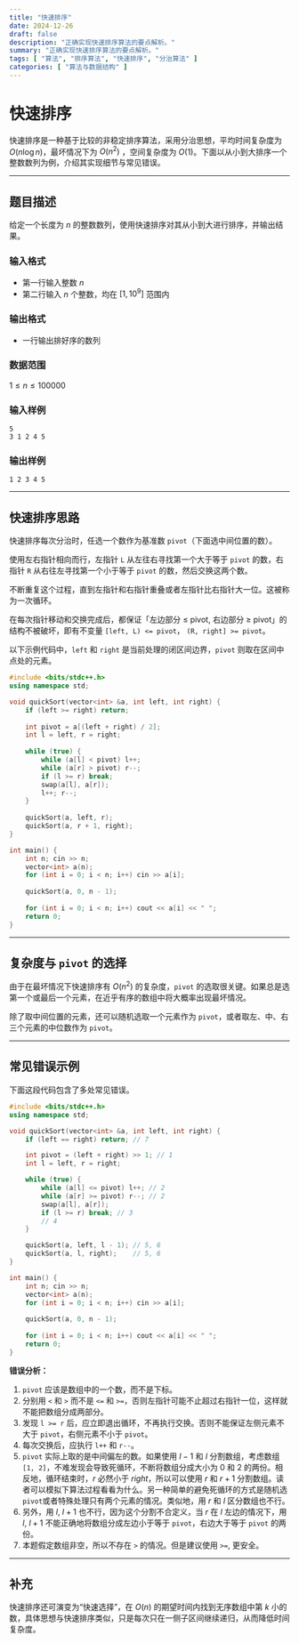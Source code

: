 ```yaml
---
title: "快速排序"
date: 2024-12-26
draft: false
description: "正确实现快速排序算法的要点解析。"
summary: "正确实现快速排序算法的要点解析。"
tags: [ "算法", "排序算法", "快速排序", "分治算法" ]
categories: [ "算法与数据结构" ]
---
```


# 快速排序

快速排序是一种基于比较的非稳定排序算法，采用分治思想，平均时间复杂度为 $O(n\log n)$，最坏情况下为 $O(n^2)$
，空间复杂度为 $O(1)$。下面以从小到大排序一个整数数列为例，介绍其实现细节与常见错误。

---

## 题目描述

给定一个长度为 $n$ 的整数数列，使用快速排序对其从小到大进行排序，并输出结果。

### 输入格式

- 第一行输入整数 $n$
- 第二行输入 $n$ 个整数，均在 $[1,10^9]$ 范围内

### 输出格式

- 一行输出排好序的数列

### 数据范围

$1 \leq n \leq 100000$

### 输入样例

```
5
3 1 2 4 5
```

### 输出样例

```
1 2 3 4 5
```

---

## 快速排序思路

快速排序每次分治时，任选一个数作为基准数 `pivot`（下面选中间位置的数）。

使用左右指针相向而行，左指针 `L` 从左往右寻找第一个大于等于 `pivot` 的数，右指针 `R` 从右往左寻找第一个小于等于 `pivot`
的数，然后交换这两个数。

不断重复这个过程，直到左指针和右指针重叠或者左指针比右指针大一位。这被称为一次循环。

在每次指针移动和交换完成后，都保证「左边部分 ≤ pivot, 右边部分 ≥ pivot」的结构不被破坏，即有不变量 `[left, L) <= pivot`，
`(R, right] >= pivot`。

以下示例代码中，`left` 和 `right` 是当前处理的闭区间边界，`pivot` 则取在区间中点处的元素。

```cpp
#include <bits/stdc++.h>
using namespace std;

void quickSort(vector<int> &a, int left, int right) {
    if (left >= right) return;
    
    int pivot = a[(left + right) / 2];
    int l = left, r = right;
    
    while (true) {
        while (a[l] < pivot) l++;
        while (a[r] > pivot) r--;
        if (l >= r) break;
        swap(a[l], a[r]);
        l++; r--;
    }
    
    quickSort(a, left, r);
    quickSort(a, r + 1, right);
}

int main() {
    int n; cin >> n;
    vector<int> a(n);
    for (int i = 0; i < n; i++) cin >> a[i];
    
    quickSort(a, 0, n - 1);
    
    for (int i = 0; i < n; i++) cout << a[i] << " ";
    return 0;
}
```

---

## 复杂度与 `pivot` 的选择

由于在最坏情况下快速排序有 $O(n^2)$ 的复杂度，`pivot` 的选取很关键。如果总是选第一个或最后一个元素，在近乎有序的数组中将大概率出现最坏情况。

除了取中间位置的元素，还可以随机选取一个元素作为 `pivot`，或者取左、中、右三个元素的中位数作为 `pivot`。

---

## 常见错误示例

下面这段代码包含了多处常见错误。

```cpp
#include <bits/stdc++.h>
using namespace std;

void quickSort(vector<int> &a, int left, int right) {
    if (left == right) return; // 7

    int pivot = (left + right) >> 1; // 1
    int l = left, r = right;

    while (true) {
        while (a[l] <= pivot) l++; // 2
        while (a[r] >= pivot) r--; // 2
        swap(a[l], a[r]);
        if (l >= r) break; // 3
        // 4
    }

    quickSort(a, left, l - 1); // 5, 6
    quickSort(a, l, right);    // 5, 6
}

int main() {
    int n; cin >> n;
    vector<int> a(n);
    for (int i = 0; i < n; i++) cin >> a[i];
    
    quickSort(a, 0, n - 1);
    
    for (int i = 0; i < n; i++) cout << a[i] << " ";
    return 0;
}
```

**错误分析：**

1. `pivot` 应该是数组中的一个数，而不是下标。
2. 分别用 `<` 和 `>` 而不是 `<=` 和 `>=`，否则左指针可能不止超过右指针一位，这样就不能把数组分成两部分。
3. 发现 `l >= r` 后，应立即退出循环，不再执行交换。否则不能保证左侧元素不大于 `pivot`，右侧元素不小于 `pivot`。
4. 每次交换后，应执行 `l++` 和 `r--`。
5. `pivot` 实际上取的是中间偏左的数。如果使用 $l - 1$ 和 $l$ 分割数组，考虑数组 `[1, 2]`，不难发现会导致死循环，不断将数组分成大小为
   0 和 2 的两份。相反地，循环结束时，$r$ 必然小于 $right$，所以可以使用 $r$ 和 $r+1$
   分割数组。读者可以模拟下算法过程看看为什么。另一种简单的避免死循环的方式是随机选
   `pivot`或者特殊处理只有两个元素的情况。类似地，用 $r$ 和 $l$ 区分数组也不行。
6. 另外，用 $l$, $l+1$ 也不行，因为这个分割不合定义，当 $r$ 在 $l$ 左边的情况下，用 $l$, $l+1$ 不能正确地将数组分成左边小于等于
   `pivot`，右边大于等于 `pivot` 的两份。
7. 本题假定数组非空，所以不存在 `>` 的情况。但是建议使用 `>=`, 更安全。

---

## 补充

快速排序还可演变为“快速选择”，在 $O(n)$ 的期望时间内找到无序数组中第 $k$ 小的数，具体思想与快速排序类似，只是每次只在一侧子区间继续递归，从而降低时间复杂度。